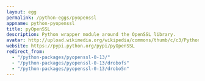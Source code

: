 ```yaml
---
layout: egg
permalink: /python-eggs/pyopenssl
appname: python-pyopenssl
title: pyOpenSSL
description: Python wrapper module around the OpenSSL library.
avatar: http://upload.wikimedia.org/wikipedia/commons/thumb/c/c3/Python-logo-notext.svg/110px-Python-logo-notext.svg.png
website: https://pypi.python.org/pypi/pyOpenSSL
redirect_from:
  - "/python-packages/pyopenssl-0-13/"
  - "/python-packages/pyopenssl-0-13/drobofs"
  - "/python-packages/pyopenssl-0-13/drobo5n"
---
```


